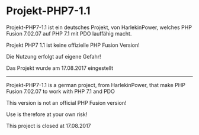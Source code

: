 # Projekt-PHP7-1.1

Projekt-PHP7-1.1 ist ein deutsches Projekt, von HarlekinPower, welches PHP Fusion 7.02.07 auf PHP 7.1 mit PDO lauffähig macht.

Projekt PHP7 1.1 ist keine offizielle PHP Fusion Version! 

Die Nutzung erfolgt auf eigene Gefahr!

Das Projekt wurde am 17.08.2017 eingestellt

----------------------------------------------------------------------------------------------------------------------------------

Projekt-PHP7-1.1 is a german project, from HarlekinPower, that make PHP Fusion 7.02.07 to work with PHP 7.1 and PDO

This version is not an official PHP Fusion version!

Use is therefore at your own risk!

This project is closed at 17.08.2017
